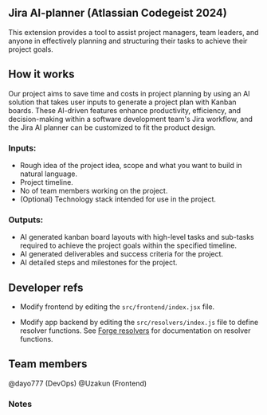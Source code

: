 ## Jira AI-planner (Atlassian Codegeist 2024)

This extension provides a tool to assist project managers, team leaders, and anyone in effectively planning and structuring their tasks to achieve their project goals.

## How it works
Our project aims to save time and costs in project planning by using an AI solution that takes user inputs to generate a project plan with Kanban boards. These AI-driven features enhance productivity, efficiency, and decision-making within a software development team's Jira workflow, and the Jira AI planner can be customized to fit the product design.

### Inputs:
- Rough idea of the project idea, scope and what you want to build in natural language.
- Project timeline.
- No of team members working on the project.
- (Optional) Technology stack intended for use in the project.

### Outputs:
- AI generated kanban board layouts with high-level tasks and sub-tasks required to achieve the project goals within the specified timeline.
- AI generated deliverables and success criteria for the project.
- AI detailed steps and milestones for the project.


## Developer refs

- Modify frontend by editing the `src/frontend/index.jsx` file.

- Modify app backend by editing the `src/resolvers/index.js` file to define resolver functions. See [Forge resolvers](https://developer.atlassian.com/platform/forge/runtime-reference/custom-ui-resolver/) for documentation on resolver functions.


## Team members
@dayo777 (DevOps)
@Uzakun (Frontend)



### Notes


